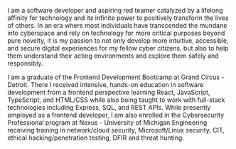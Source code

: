 I am a software developer and aspiring red teamer catalyzed by a lifelong affinity for technology and its infinite power to positively transform the lives of others. In an era where most individuals have transcended the mundane into cyberspace and rely on technology for more critical purposes beyond pure novelty, it is my passion to not only develop more intuitive, accessible, and secure digital experiences for my fellow cyber citizens, but also to help them understand their acting environments and explore them safely and responsibly.

I am a graduate of the Frontend Development Bootcamp at Grand Circus - Detroit. There I received intensive, hands-on education in software development from a frontend perspective learning React, JavaScript, TypeScript, and HTML/CSS while also being taught to work with full-stack technologies including Express, SQL, and REST APIs. While presently employed as a frontend developer, I am also enrolled in the Cybersecurity Professional program at Nexus - University of Michigan Engineering receiving training in network/cloud security, Microsoft/Linux security, CIT, ethical hacking/penetration testing, DFIR and threat hunting.
